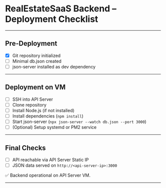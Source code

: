 # RealEstateSaaS Backend – Deployment Checklist

---

## Pre-Deployment

- [x] Git repository initialized
- [ ] Minimal db.json created
- [ ] json-server installed as dev dependency

---

## Deployment on VM

- [ ] SSH into API Server
- [ ] Clone repository
- [ ] Install Node.js (if not installed)
- [ ] Install dependencies (`npm install`)
- [ ] Start json-server (`npx json-server --watch db.json --port 3000`)
- [ ] (Optional) Setup systemd or PM2 service

---

## Final Checks

- [ ] API reachable via API Server Static IP
- [ ] JSON data served on `http://<api-server-ip>:3000`

✅ Backend operational on API Server VM.

---
